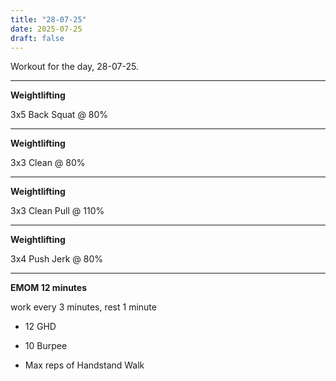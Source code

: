 ```yaml
---
title: "28-07-25"
date: 2025-07-25
draft: false
---
```


Workout for the day, 28-07-25.

---

**Weightlifting**

3x5 Back Squat @ 80%

---

**Weightlifting**

3x3 Clean @ 80%

---

**Weightlifting**

3x3 Clean Pull @ 110%

---

**Weightlifting**

3x4 Push Jerk @ 80%

---

**EMOM 12 minutes**

work every 3 minutes, rest 1 minute

- 12 GHD

- 10 Burpee

- Max reps of Handstand Walk

